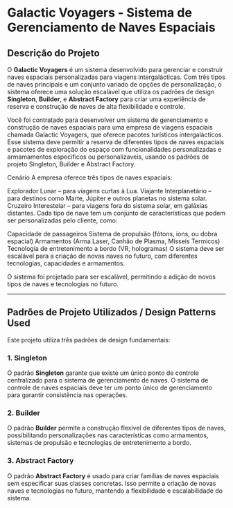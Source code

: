# Galactic Voyagers - Sistema de Gerenciamento de Naves Espaciais

## Descrição do Projeto

O **Galactic Voyagers** é um sistema desenvolvido para gerenciar e construir naves espaciais personalizadas para viagens intergalácticas. Com três tipos de naves principais e um conjunto variado de opções de personalização, o sistema oferece uma solução escalável que utiliza os padrões de design **Singleton**, **Builder**, e **Abstract Factory** para criar uma experiência de reserva e construção de naves de alta flexibilidade e controle.


Você foi contratado para desenvolver um sistema de gerenciamento e construção de naves espaciais para uma empresa de viagens espaciais chamada Galactic Voyagers, que oferece pacotes turísticos intergalácticos. Esse sistema deve permitir a reserva de diferentes tipos de naves espaciais e pacotes de exploração do espaço com funcionalidades personalizadas e armamamentos especificos ou personalizaveis, usando os padrões de projeto Singleton, Builder e Abstract Factory.

Cenário
A empresa oferece três tipos de naves espaciais:

Explorador Lunar – para viagens curtas à Lua.
Viajante Interplanetário – para destinos como Marte, Júpiter e outros planetas no sistema solar.
Cruzeiro Interestelar – para viagens fora do sistema solar, em galáxias distantes.
Cada tipo de nave tem um conjunto de características que podem ser personalizadas pelo cliente, como:

Capacidade de passageiros
Sistema de propulsão (fótons, íons, ou dobra espacial)
Armamentos (Arma Laser, Canhão de Plasma, Misseis Termicos)
Tecnologia de entretenimento a bordo (VR, hologramas)
O sistema deve ser escalável para a criação de novas naves no futuro, com diferentes tecnologias, capacidades e armamentos.


O sistema foi projetado para ser escalável, permitindo a adição de novos tipos de naves e tecnologias no futuro.

---

## Padrões de Projeto Utilizados / Design Patterns Used

Este projeto utiliza três padrões de design fundamentais:

### 1. Singleton
O padrão **Singleton** garante que existe um único ponto de controle centralizado para o sistema de gerenciamento de naves. O sistema de controle de naves espaciais deve ter um ponto único de gerenciamento para garantir consistência nas operações.

### 2. Builder
O padrão **Builder** permite a construção flexível de diferentes tipos de naves, possibilitando personalizações nas características como armamentos, sistemas de propulsão e tecnologias de entretenimento a bordo.

### 3. Abstract Factory
O padrão **Abstract Factory** é usado para criar famílias de naves espaciais sem especificar suas classes concretas. Isso permite a criação de novas naves e tecnologias no futuro, mantendo a flexibilidade e escalabilidade do sistema.

